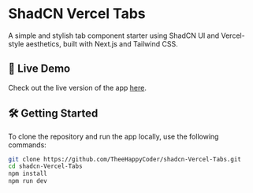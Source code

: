 # ShadCN Vercel Tabs

A simple and stylish tab component starter using ShadCN UI and Vercel-style aesthetics, built with Next.js and Tailwind CSS.

## 🚀 Live Demo

Check out the live version of the app [here](https://vercel-styled-tabs.vercel.app/).

## 🛠️ Getting Started

To clone the repository and run the app locally, use the following commands:

```bash
git clone https://github.com/TheeHappyCoder/shadcn-Vercel-Tabs.git
cd shadcn-Vercel-Tabs
npm install
npm run dev
